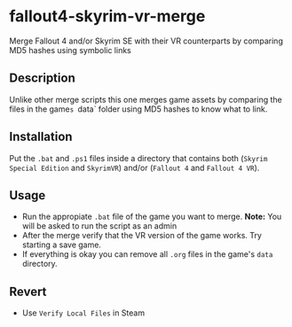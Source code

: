 # fallout4-skyrim-vr-merge
Merge Fallout 4 and/or Skyrim SE with their VR counterparts by comparing MD5 hashes using symbolic links

## Description

Unlike other merge scripts this one merges game assets by comparing the files in the game`s `data` folder using MD5 hashes to know what to link.

## Installation

Put the `.bat` and `.ps1` files inside a directory that contains both (`Skyrim Special Edition` and `SkyrimVR`) and/or (`Fallout 4` and `Fallout 4 VR`).

## Usage

- Run the appropiate `.bat` file of the game you want to merge. **Note:** You will be asked to run the script as an admin
- After the merge verify that the VR version of the game works. Try starting a save game.
- If everything is okay you can remove all `.org` files in the game's `data` directory.

## Revert

- Use `Verify Local Files` in Steam
